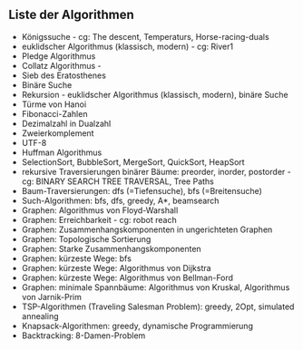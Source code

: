 ## Liste der Algorithmen

* Königssuche - cg: The descent, Temperaturs, Horse-racing-duals
* euklidscher Algorithmus (klassisch, modern) - cg: River1
* Pledge Algorithmus
* Collatz Algorithmus - 
* Sieb des Eratosthenes
* Binäre Suche
* Rekursion - euklidscher Algorithmus (klassisch, modern), binäre Suche
* Türme von Hanoi
* Fibonacci-Zahlen
* Dezimalzahl in Dualzahl
* Zweierkomplement
* UTF-8
* Huffman Algorithmus
* SelectionSort, BubbleSort, MergeSort, QuickSort, HeapSort
* rekursive Traversierungen binärer Bäume: preorder, inorder, postorder - cg: BINARY SEARCH TREE TRAVERSAL, Tree Paths
* Baum-Traversierungen: dfs (=Tiefensuche), bfs (=Breitensuche)
* Such-Algorithmen: bfs, dfs, greedy, A*, beamsearch
* Graphen: Algorithmus von Floyd-Warshall
* Graphen: Erreichbarkeit - cg: robot reach
* Graphen: Zusammenhangskomponenten in ungerichteten Graphen 
* Graphen: Topologische Sortierung
* Graphen: Starke Zusammenhangskomponenten
* Graphen: kürzeste Wege: bfs
* Graphen: kürzeste Wege: Algorithmus von Dijkstra
* Graphen: kürzeste Wege: Algorithmus von Bellman-Ford
* Graphen: minimale Spannbäume: Algorithmus von Kruskal, Algorithmus von Jarnik-Prim
* TSP-Algorithmen (Traveling Salesman Problem): greedy, 2Opt, simulated annealing
* Knapsack-Algorithmen: greedy, dynamische Programmierung
* Backtracking: 8-Damen-Problem


